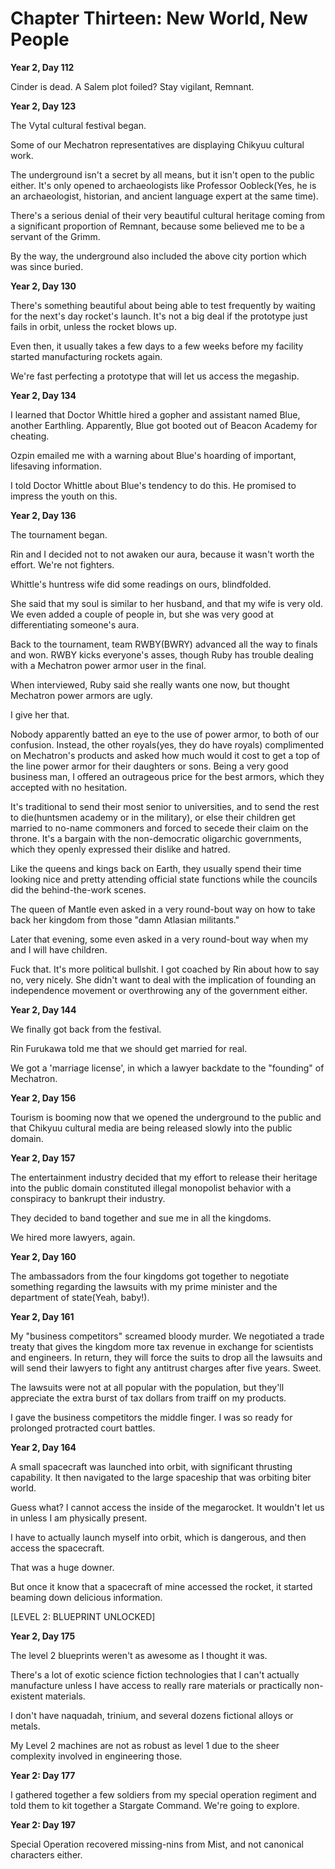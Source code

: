# Chapter Thirteen: New World, New People

**Year 2, Day 112**

Cinder is dead. A Salem plot foiled? Stay vigilant, Remnant.

**Year 2, Day 123**

The Vytal cultural festival began.

Some of our Mechatron representatives are displaying Chikyuu cultural work.

The underground isn't a secret by all means, but it isn't open to the public either. It's only opened to archaeologists like Professor Oobleck(Yes, he is an archaeologist, historian, and ancient language expert at the same time).

There's a serious denial of their very beautiful cultural heritage coming from a significant proportion of Remnant, because some believed me to be a servant of the Grimm.

By the way, the underground also included the above city portion which was since buried.

**Year 2, Day 130**

There's something beautiful about being able to test frequently by waiting for the next's day rocket's launch. It's not a big deal if the prototype just fails in orbit, unless the rocket blows up.

Even then, it usually takes a few days to a few weeks before my facility started manufacturing rockets again.

We're fast perfecting a prototype that will let us access the megaship.

**Year 2, Day 134**

I learned that Doctor Whittle hired a gopher and assistant named Blue, another Earthling. Apparently, Blue got booted out of Beacon Academy for cheating.

Ozpin emailed me with a warning about Blue's hoarding of important, lifesaving information.

I told Doctor Whittle about Blue's tendency to do this. He promised to impress the youth on this.

**Year 2, Day 136**

The tournament began.

Rin and I decided not to not awaken our aura, because it wasn't worth the effort. We're not fighters.

Whittle's huntress wife did some readings on ours, blindfolded.

She said that my soul is similar to her husband, and that my wife is very old. We even added a couple of people in, but she was very good at differentiating someone's aura.

Back to the tournament, team RWBY(BWRY) advanced all the way to finals and won. RWBY kicks everyone's asses, though Ruby has trouble dealing with a Mechatron power armor user in the final.

When interviewed, Ruby said she really wants one now, but thought Mechatron power armors are ugly.

I give her that.

Nobody apparently batted an eye to the use of power armor, to both of our confusion. Instead, the other royals(yes, they do have royals) complimented on Mechatron's products and asked how much would it cost to get a top of the line power armor for their daughters or sons. Being a very good business man, I offered an outrageous price for the best armors, which they accepted with no hesitation.

It's traditional to send their most senior to universities, and to send the rest to die(huntsmen academy or in the military), or else their children get married to no-name commoners and forced to secede their claim on the throne. It's a bargain with the non-democratic oligarchic governments, which they openly expressed their dislike and hatred.

Like the queens and kings back on Earth, they usually spend their time looking nice and pretty attending official state functions while the councils did the behind-the-work scenes.

The queen of Mantle even asked in a very round-bout way on how to take back her kingdom from those "damn Atlasian militants."

Later that evening, some even asked in a very round-bout way when my and I will have children.

Fuck that. It's more political bullshit. I got coached by Rin about how to say no, very nicely. She didn't want to deal with the implication of founding an independence movement or overthrowing any of the government either.

**Year 2, Day 144**

We finally got back from the festival.

Rin Furukawa told me that we should get married for real.

We got a 'marriage license', in which a lawyer backdate to the "founding" of Mechatron.

**Year 2, Day 156**

Tourism is booming now that we opened the underground to the public and that Chikyuu cultural media are being released slowly into the public domain.

**Year 2, Day 157**

The entertainment industry decided that my effort to release their heritage into the public domain constituted illegal monopolist behavior with a conspiracy to bankrupt their industry.

They decided to band together and sue me in all the kingdoms.

We hired more lawyers, again.

**Year 2, Day 160**

The ambassadors from the four kingdoms got together to negotiate something regarding the lawsuits with my prime minister and the department of state(Yeah, baby!).

**Year 2, Day 161**

My "business competitors" screamed bloody murder. We negotiated a trade treaty that gives the kingdom more tax revenue in exchange for scientists and engineers. In return, they will force the suits to drop all the lawsuits and will send their lawyers to fight any antitrust charges after five years. Sweet.

The lawsuits were not at all popular with the population, but they'll appreciate the extra burst of tax dollars from traiff on my products.

I gave the business competitors the middle finger. I was so ready for prolonged protracted court battles.

**Year 2, Day 164**

A small spacecraft was launched into orbit, with significant thrusting capability. It then navigated to the large spaceship that was orbiting biter world.

Guess what? I cannot access the inside of the megarocket. It wouldn't let us in unless I am physically present.

I have to actually launch myself into orbit, which is dangerous, and then access the spacecraft.

That was a huge downer.

But once it know that a spacecraft of mine accessed the rocket, it started beaming down delicious information.

[LEVEL 2: BLUEPRINT UNLOCKED]

**Year 2, Day 175**

The level 2 blueprints weren't as awesome as I thought it was.

There's a lot of exotic science fiction technologies that I can't actually manufacture unless I have access to really rare materials or practically non-existent materials.

I don't have naquadah, trinium, and several dozens fictional alloys or metals.

My Level 2 machines are not as robust as level 1 due to the sheer complexity involved in engineering those.

**Year 2: Day 177**

I gathered together a few soldiers from my special operation regiment and told them to kit together a Stargate Command. We're going to explore.

**Year 2: Day 197**

Special Operation recovered missing-nins from Mist, and not canonical characters either.
